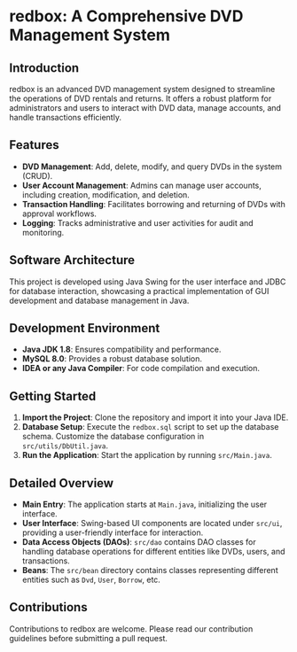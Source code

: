 # redbox: A Comprehensive DVD Management System

## Introduction
redbox is an advanced DVD management system designed to streamline the operations of DVD rentals and returns. It offers a robust platform for administrators and users to interact with DVD data, manage accounts, and handle transactions efficiently.

## Features
- **DVD Management**: Add, delete, modify, and query DVDs in the system (CRUD).
- **User Account Management**: Admins can manage user accounts, including creation, modification, and deletion.
- **Transaction Handling**: Facilitates borrowing and returning of DVDs with approval workflows.
- **Logging**: Tracks administrative and user activities for audit and monitoring.

## Software Architecture
This project is developed using Java Swing for the user interface and JDBC for database interaction, showcasing a practical implementation of GUI development and database management in Java.

## Development Environment
- **Java JDK 1.8**: Ensures compatibility and performance.
- **MySQL 8.0**: Provides a robust database solution.
- **IDEA or any Java Compiler**: For code compilation and execution.

## Getting Started
1. **Import the Project**: Clone the repository and import it into your Java IDE.
2. **Database Setup**: Execute the `redbox.sql` script to set up the database schema. Customize the database configuration in `src/utils/DbUtil.java`.
3. **Run the Application**: Start the application by running `src/Main.java`.

## Detailed Overview
- **Main Entry**: The application starts at `Main.java`, initializing the user interface.
- **User Interface**: Swing-based UI components are located under `src/ui`, providing a user-friendly interface for interaction.
- **Data Access Objects (DAOs)**: `src/dao` contains DAO classes for handling database operations for different entities like DVDs, users, and transactions.
- **Beans**: The `src/bean` directory contains classes representing different entities such as `Dvd`, `User`, `Borrow`, etc.

## Contributions
Contributions to redbox are welcome. Please read our contribution guidelines before submitting a pull request.
